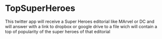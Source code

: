 # TopSuperHeroes
This twitter app will receive a Super Heroes editorial like MArvel or DC and will answer with a link to dropbox or google drive to a file wich will contain a top of popularity of the super heroes of that editorial
